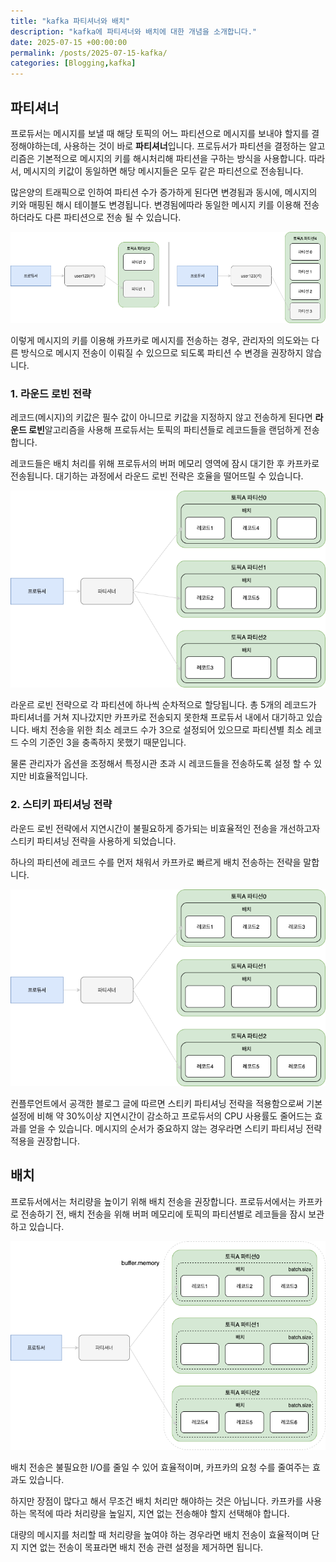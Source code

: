 ```yaml
---
title: "kafka 파티셔너와 배치"
description: "kafka에 파티셔너와 배치에 대한 개념을 소개합니다."
date: 2025-07-15 +00:00:00
permalink: /posts/2025-07-15-kafka/
categories: [Blogging,kafka]
---
```


## 파티셔너

프로듀서는 메시지를 보낼 때 해당 토픽의 어느 파티션으로 메시지를 보내야 할지를 결정해야하는데, 사용하는 것이 바로 **파티셔너**입니다. 프로듀서가 파티션을 결정하는 알고리즘은 기본적으로 메시지의 키를 해시처리해 파티션을 구하는 방식을 사용합니다. 따라서, 메시지의 키값이 동일하면 해당 메시지들은 모두 같은 파티션으로 전송됩니다.

많은양의 트래픽으로 인하여 파티션 수가 증가하게 된다면 변경됨과 동시에, 메시지의 키와 매핑된 해시 테이블도 변경됩니다. 변경됨에따라 동일한 메시지 키를 이용해 전송하더라도 다른 파티션으로 전송 될 수 있습니다.

![kafka.drawio.png](/assets/img/kafka/2025-07-15-kafka-01.png)

이렇게 메시지의 키를 이용해 카프카로 메시지를 전송하는 경우, 관리자의 의도와는 다른 방식으로 메시지 전송이 이뤄질 수 있으므로 되도록 파티션 수 변경을 권장하지 않습니다.

### 1. 라운드 로빈 전략

   레코드(메시지)의 키값은 필수 값이 아니므로 키값을 지정하지 않고 전송하게 된다면 **라운드 로빈**알고리즘을 사용해 프로듀서는 토픽의 파티션들로 레코드들을 랜덤하게 전송합니다.

   레코드들은 배치 처리를 위해 프로듀서의 버퍼 메모리 영역에 잠시 대기한 후 카프카로 전송됩니다. 대기하는 과정에서 라운드 로빈 전략은 호율을 떨어뜨릴 수 있습니다.

   ![kafka-페이지-2.drawio.png](/assets/img/kafka/2025-07-15-kafka-02.png)

   라운르 로빈 전략으로 각 파티션에 하나씩 순차적으로 할당됩니다. 총 5개의 레코드가 파티셔너를 거쳐 지나갔지만 카프카로 전송되지 못한채 프로듀서 내에서 대기하고 있습니다. 배치 전송을 위한 최소 레코드 수가 3으로 설정되어 있으므로 파티션별 최소 레코드 수의 기준인 3을 충족하지 못했기 때문입니다.

   물론 관리자가 옵션을 조정해서 특정시관 초과 시 레코드들을 전송하도록 설정 할 수 있지만 비효율적입니다.


### 2. 스티키 파티셔닝 전략

   라운드 로빈 전략에서 지연시간이 불필요하게 증가되는 비효율적인 전송을 개선하고자 스티키 파티셔닝 전략을 사용하게 되었습니다.

   하나의 파티션에 레코드 수를 먼저 채워서 카프카로 빠르게 배치 전송하는 전략을 말합니다.

   ![kafka-페이지-3.drawio.png](/assets/img/kafka/2025-07-15-kafka-03.png)

   컨플루언트에서 공객한 블로그 글에 따르면 스티키 파티셔닝 전략을 적용함으로써 기본 설정에 비해 약 30%이상 지연시간이 감소하고 프로듀서의 CPU 사용률도 줄어드는 효과를 얻을 수 있습니다. 메시지의 순서가 중요하지 않는 경우라면 스티키 파티셔닝 전략 적용을 권장합니다.


## 배치

프로듀서에서는 처리량을 높이기 위해 배치 전송을 권장합니다. 프로듀서에서는 카프카로 전송하기 전, 배치 전송을 위해 버퍼 메모리에 토픽의 파티션별로 레코들을 잠시 보관하고 있습니다.

![kafka-페이지-3.drawio (3).png](/assets/img/kafka/2025-07-15-kafka-04.png)

배치 전송은 불필요한 I/O를 줄일 수 있어 효율적이며, 카프카의 요청 수를 줄여주는 효과도 있습니다.

하지만 장점이 많다고 해서 무조건 배치 처리만 해야하는 것은 아닙니다. 카프카를 사용하는 목적에 따라 처리량을 높일지, 지연 없는 전송해야 할지 선택해야 합니다.

대량의 메시지를 처리할 때 처리량을 높여야 하는 경우라면 배치 전송이 효율적이며 단지 지연 없는 전송이 목표라면 배치 전송 관련 설정을 제거하면 됩니다.
